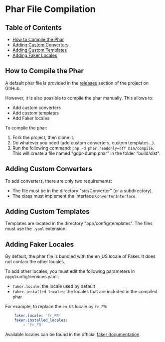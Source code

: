 # Phar File Compilation

## Table of Contents

- [How to Compile the Phar](#user-content-how-to-compile-the-phar)
- [Adding Custom Converters](#user-content-adding-custom-converters)
- [Adding Custom Templates](#user-content-adding-custom-templates)
- [Adding Faker Locales](#user-content-adding-faker-locales)

## How to Compile the Phar

A default phar file is provided in the [releases](https://github.com/Smile-SA/gdpr-dump/releases) section of the project on GitHub.

However, it is also possible to compile the phar manually.
This allows to:

- Add custom converters
- Add custom templates
- Add Faker locales

To compile the phar:

1. Fork the project, then clone it.
2. Do whatever you need (add custom converters, custom templates...).
3. Run the following command: `php -d phar.readonly=off bin/compile`.
   This will create a file named "gdpr-dump.phar" in the folder "build/dist".

## Adding Custom Converters

To add converters, there are only two requirements:

- The file must be in the directory "src/Converter" (or a subdirectory).
- The class must implement the interface `ConverterInterface`.

## Adding Custom Templates

Templates are located in the directory "app/config/templates".
The files must use the `.yaml` extension.

## Adding Faker Locales

By default, the phar file is bundled with the en_US locale of Faker.
It does not contain the other locales.

To add other locales, you must edit the following parameters in app/config/services.yaml:

- `faker.locale`: the locale used by default
- `faker.installed_locales`: the locales that are included in the compiled phar

For example, to replace the `en_US` locale by `fr_FR`:

```yaml
    faker.locale: 'fr_FR'
    faker.installed_locales:
        - 'fr_FR'
```

Available locales can be found in the official [faker documentation](https://fakerphp.github.io/).
